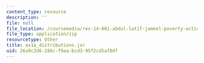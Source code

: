 ```yaml
---
content_type: resource
description: ''
file: null
file_location: /coursemedia/res-14-001-abdul-latif-jameel-poverty-action-lab-executive-training-evaluating-social-programs-2009-spring-2009/26a9c3d6286cf9aabcd395f2cd5af8df_ex1a_distributions.jar
file_type: application/zip
resourcetype: Other
title: ex1a_distributions.jar
uid: 26a9c3d6-286c-f9aa-bcd3-95f2cd5af8df
---
```


